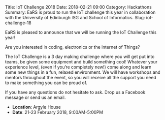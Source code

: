Title: IoT Challenge 2018
Date: 2018-02-21 09:00
Category: Hackathons
Summary: EaRS is proud to run the IoT challenge this year in collaboration with the University of Edinburgh ISG and School of Informatics.
Slug: iot-challenge-18

EaRS is pleased to announce that we will be running the IoT Challenge this year!

Are you interested in coding, electronics or the Internet of Things?

The IoT Challenge is a 3 day making challenge where you will get put into teams, be given some equipment and build something cool! Whatever your experience level, (even if you’re completely new!) come along and learn some new things in a fun, relaxed environment. We will have workshops and mentors throughout the event, so you will receive all the support you need to make something you can be proud of.

If you have any questions do not hesitate to ask. Drop us a Facebook message or send us an email.

 - **Location**: Argyle House
 - **Date**: 21-23 February 2018, 9:00AM-5:00PM
